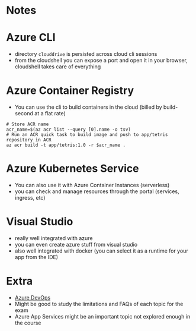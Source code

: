 # Notes
# Azure CLI
- directory `clouddrive` is persisted across cloud cli sessions
- from the cloudshell you can expose a port and open it in your browser, cloudshell takes care of everything

# Azure Container Registry
- You can use the cli to build containers in the cloud (billed by build-second at a flat rate)
```
# Store ACR name
acr_name=$(az acr list --query [0].name -o tsv)
# Run an ACR quick task to build image and push to app/tetris repository in ACR
az acr build -t app/tetris:1.0 -r $acr_name .
```

# Azure Kubernetes Service
- You can also use it with Azure Container Instances (serverless)
- you can check and manage resources through the portal (services, ingress, etc)

# Visual Studio
- really well integrated with azure
- you can even create azure stuff from visual studio
- also well integrated with docker (you can select it as a runtime for your app from the IDE)

# Extra
- [Azure DevOps](https://azure.microsoft.com/en-us/services/devops/)
- Might be good to study the limitations and FAQs of each topic for the exam
- Azure App Services  might be an important topic not explored enough in the course
